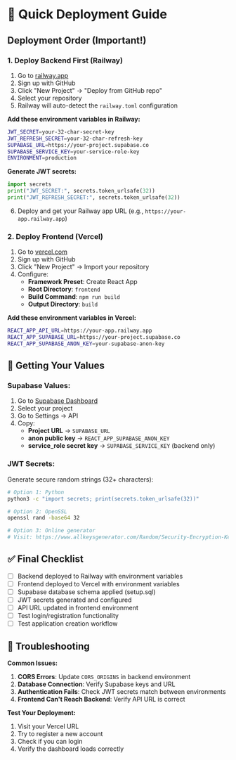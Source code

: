 # 🚀 Quick Deployment Guide

## Deployment Order (Important!)

### 1. Deploy Backend First (Railway)

1. Go to [railway.app](https://railway.app)
2. Sign up with GitHub
3. Click "New Project" → "Deploy from GitHub repo"
4. Select your repository
5. Railway will auto-detect the `railway.toml` configuration

**Add these environment variables in Railway:**
```bash
JWT_SECRET=your-32-char-secret-key
JWT_REFRESH_SECRET=your-32-char-refresh-key
SUPABASE_URL=https://your-project.supabase.co
SUPABASE_SERVICE_KEY=your-service-role-key
ENVIRONMENT=production
```

**Generate JWT secrets:**
```python
import secrets
print("JWT_SECRET:", secrets.token_urlsafe(32))
print("JWT_REFRESH_SECRET:", secrets.token_urlsafe(32))
```

6. Deploy and get your Railway app URL (e.g., `https://your-app.railway.app`)

### 2. Deploy Frontend (Vercel)

1. Go to [vercel.com](https://vercel.com)
2. Sign up with GitHub
3. Click "New Project" → Import your repository
4. Configure:
   - **Framework Preset**: Create React App
   - **Root Directory**: `frontend`
   - **Build Command**: `npm run build`
   - **Output Directory**: `build`

**Add these environment variables in Vercel:**
```bash
REACT_APP_API_URL=https://your-app.railway.app
REACT_APP_SUPABASE_URL=https://your-project.supabase.co
REACT_APP_SUPABASE_ANON_KEY=your-supabase-anon-key
```

## 🔑 Getting Your Values

### Supabase Values:
1. Go to [Supabase Dashboard](https://supabase.com/dashboard)
2. Select your project
3. Go to Settings → API
4. Copy:
   - **Project URL** → `SUPABASE_URL` 
   - **anon public key** → `REACT_APP_SUPABASE_ANON_KEY`
   - **service_role secret key** → `SUPABASE_SERVICE_KEY` (backend only)

### JWT Secrets:
Generate secure random strings (32+ characters):
```bash
# Option 1: Python
python3 -c "import secrets; print(secrets.token_urlsafe(32))"

# Option 2: OpenSSL
openssl rand -base64 32

# Option 3: Online generator
# Visit: https://www.allkeysgenerator.com/Random/Security-Encryption-Key-Generator.aspx
```

## ✅ Final Checklist

- [ ] Backend deployed to Railway with environment variables
- [ ] Frontend deployed to Vercel with environment variables
- [ ] Supabase database schema applied (setup.sql)
- [ ] JWT secrets generated and configured
- [ ] API URL updated in frontend environment
- [ ] Test login/registration functionality
- [ ] Test application creation workflow

## 🔧 Troubleshooting

**Common Issues:**

1. **CORS Errors**: Update `CORS_ORIGINS` in backend environment
2. **Database Connection**: Verify Supabase keys and URL
3. **Authentication Fails**: Check JWT secrets match between environments
4. **Frontend Can't Reach Backend**: Verify API URL is correct

**Test Your Deployment:**
1. Visit your Vercel URL
2. Try to register a new account
3. Check if you can login
4. Verify the dashboard loads correctly 